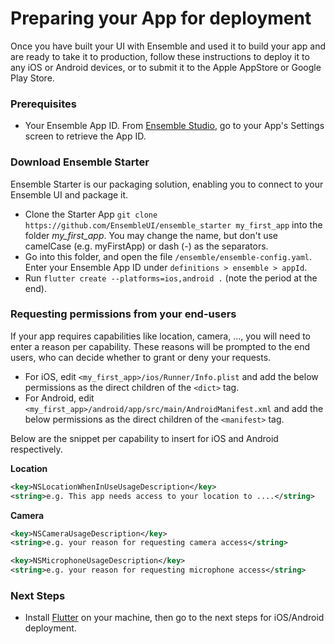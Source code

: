 # Preparing your App for deployment

Once you have built your UI with Ensemble and used it to build your app and are ready to take it to production, follow these instructions to deploy it to any iOS or Android devices, or to submit it to the Apple AppStore or Google Play Store.

### Prerequisites
* Your Ensemble App ID. From [Ensemble Studio](https://studio.ensembleui.com), go to your App's Settings screen to retrieve the App ID. 

### Download Ensemble Starter
Ensemble Starter is our packaging solution, enabling you to connect to your Ensemble UI and package it. 
* Clone the Starter App `git clone https://github.com/EnsembleUI/ensemble_starter my_first_app` into the folder *my_first_app*. You may change the name, but don't use camelCase (e.g. myFirstApp) or dash (-) as the separators.
* Go into this folder, and open the file `/ensemble/ensemble-config.yaml`. Enter your Ensemble App ID under `definitions > ensemble > appId`.
* Run `flutter create --platforms=ios,android .` (note the period at the end).

### Requesting permissions from your end-users
If your app requires capabilities like location, camera, ..., you will need to enter a reason per capability. These reasons will be prompted to the end users, who can decide whether to grant or deny your requests.
* For iOS, edit `<my_first_app>/ios/Runner/Info.plist` and add the below permissions as the direct children of the `<dict>` tag.
* For Android, edit `<my_first_app>/android/app/src/main/AndroidManifest.xml` and add the below permissions as the direct children of the `<manifest>` tag.

Below are the snippet per capability to insert for iOS and Android respectively.

**Location**
```xml
<key>NSLocationWhenInUseUsageDescription</key>
<string>e.g. This app needs access to your location to ....</string>
```

**Camera**
```xml
<key>NSCameraUsageDescription</key>
<string>e.g. your reason for requesting camera access</string>

<key>NSMicrophoneUsageDescription</key>
<string>e.g. your reason for requesting microphone access</string>
```

### Next Steps
* Install [Flutter](https://docs.flutter.dev/get-started/install) on your machine, then go to the next steps for iOS/Android deployment.


